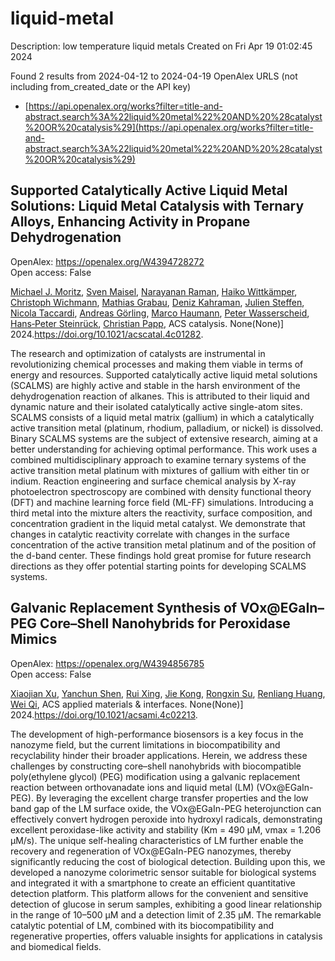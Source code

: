 # liquid-metal
Description: low temperature liquid metals
Created on Fri Apr 19 01:02:45 2024

Found 2 results from 2024-04-12 to 2024-04-19
OpenAlex URLS (not including from_created_date or the API key)
- [https://api.openalex.org/works?filter=title-and-abstract.search%3A%22liquid%20metal%22%20AND%20%28catalyst%20OR%20catalysis%29](https://api.openalex.org/works?filter=title-and-abstract.search%3A%22liquid%20metal%22%20AND%20%28catalyst%20OR%20catalysis%29)

## Supported Catalytically Active Liquid Metal Solutions: Liquid Metal Catalysis with Ternary Alloys, Enhancing Activity in Propane Dehydrogenation   

OpenAlex: https://openalex.org/W4394728272    
Open access: False
    
[Michael J. Moritz](https://openalex.org/A5071253993), [Sven Maisel](https://openalex.org/A5005267120), [Narayanan Raman](https://openalex.org/A5019224120), [Haiko Wittkämper](https://openalex.org/A5020096826), [Christoph Wichmann](https://openalex.org/A5055039669), [Mathias Grabau](https://openalex.org/A5069993975), [Deniz Kahraman](https://openalex.org/A5016293166), [Julien Steffen](https://openalex.org/A5054255871), [Nicola Taccardi](https://openalex.org/A5001718718), [Andreas Görling](https://openalex.org/A5067224843), [Marco Haumann](https://openalex.org/A5040845269), [Peter Wasserscheid](https://openalex.org/A5039726667), [Hans‐Peter Steinrück](https://openalex.org/A5035111702), [Christian Papp](https://openalex.org/A5071842639), ACS catalysis. None(None)] 2024.https://doi.org/10.1021/acscatal.4c01282.
    
The research and optimization of catalysts are instrumental in revolutionizing chemical processes and making them viable in terms of energy and resources. Supported catalytically active liquid metal solutions (SCALMS) are highly active and stable in the harsh environment of the dehydrogenation reaction of alkanes. This is attributed to their liquid and dynamic nature and their isolated catalytically active single-atom sites. SCALMS consists of a liquid metal matrix (gallium) in which a catalytically active transition metal (platinum, rhodium, palladium, or nickel) is dissolved. Binary SCALMS systems are the subject of extensive research, aiming at a better understanding for achieving optimal performance. This work uses a combined multidisciplinary approach to examine ternary systems of the active transition metal platinum with mixtures of gallium with either tin or indium. Reaction engineering and surface chemical analysis by X-ray photoelectron spectroscopy are combined with density functional theory (DFT) and machine learning force field (ML-FF) simulations. Introducing a third metal into the mixture alters the reactivity, surface composition, and concentration gradient in the liquid metal catalyst. We demonstrate that changes in catalytic reactivity correlate with changes in the surface concentration of the active transition metal platinum and of the position of the d-band center. These findings hold great promise for future research directions as they offer potential starting points for developing SCALMS systems.    

    

## Galvanic Replacement Synthesis of VOx@EGaIn–PEG Core–Shell Nanohybrids for Peroxidase Mimics   

OpenAlex: https://openalex.org/W4394856785    
Open access: False
    
[Xiaojian Xu](https://openalex.org/A5067189884), [Yanchun Shen](https://openalex.org/A5089223615), [Rui Xing](https://openalex.org/A5007510662), [Jie Kong](https://openalex.org/A5033568110), [Rongxin Su](https://openalex.org/A5050124317), [Renliang Huang](https://openalex.org/A5059124969), [Wei Qi](https://openalex.org/A5071933793), ACS applied materials & interfaces. None(None)] 2024.https://doi.org/10.1021/acsami.4c02213.
    
The development of high-performance biosensors is a key focus in the nanozyme field, but the current limitations in biocompatibility and recyclability hinder their broader applications. Herein, we address these challenges by constructing core–shell nanohybrids with biocompatible poly(ethylene glycol) (PEG) modification using a galvanic replacement reaction between orthovanadate ions and liquid metal (LM) (VOx@EGaIn-PEG). By leveraging the excellent charge transfer properties and the low band gap of the LM surface oxide, the VOx@EGaIn-PEG heterojunction can effectively convert hydrogen peroxide into hydroxyl radicals, demonstrating excellent peroxidase-like activity and stability (Km = 490 μM, vmax = 1.206 μM/s). The unique self-healing characteristics of LM further enable the recovery and regeneration of VOx@EGaIn-PEG nanozymes, thereby significantly reducing the cost of biological detection. Building upon this, we developed a nanozyme colorimetric sensor suitable for biological systems and integrated it with a smartphone to create an efficient quantitative detection platform. This platform allows for the convenient and sensitive detection of glucose in serum samples, exhibiting a good linear relationship in the range of 10–500 μM and a detection limit of 2.35 μM. The remarkable catalytic potential of LM, combined with its biocompatibility and regenerative properties, offers valuable insights for applications in catalysis and biomedical fields.    

    

